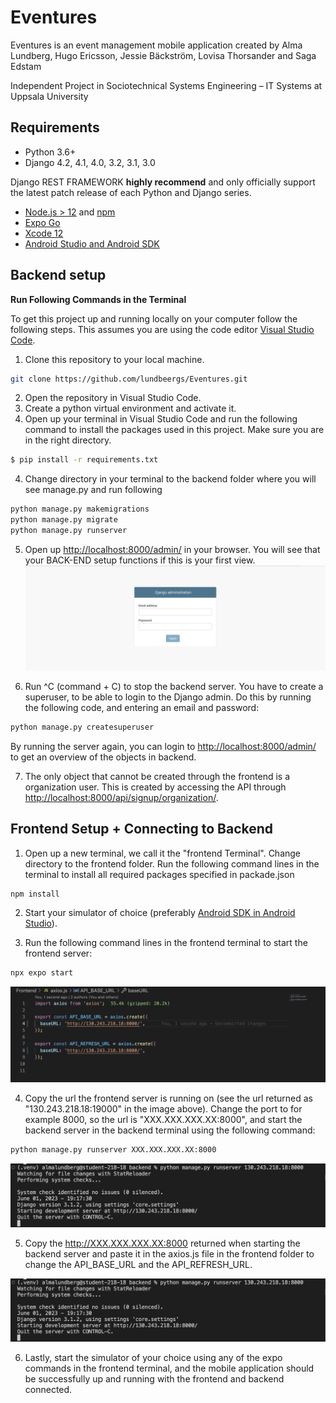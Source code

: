# Eventures
Eventures is an event management mobile application created by Alma Lundberg, Hugo Ericsson, Jessie Bäckström, Lovisa Thorsander and Saga Edstam

Independent Project in Sociotechnical Systems Engineering – IT Systems at Uppsala University

## Requirements

* Python 3.6+
* Django 4.2, 4.1, 4.0, 3.2, 3.1, 3.0

Django REST FRAMEWORK **highly recommend** and only officially support the latest patch release of each Python and Django series.

* [Node.js > 12](https://nodejs.org) and [npm](https://docs.npmjs.com/downloading-and-installing-node-js-and-npm)
* [Expo Go](https://reactnative.dev/docs/environment-setup)
* [Xcode 12](https://developer.apple.com/xcode)
* [Android Studio and Android SDK](https://developer.android.com/studio)

## Backend setup

**Run Following Commands in the Terminal**  

To get this project up and running locally on your computer follow the following steps. This assumes you are using the code editor [Visual Studio Code](https://code.visualstudio.com).

1. Clone this repository to your local machine.

```bash
git clone https://github.com/lundbeergs/Eventures.git
```
2. Open the repository in Visual Studio Code.
3. Create a python virtual environment and activate it.
4. Open up your terminal in Visual Studio Code and run the following command to install the packages used in this project. Make sure you are in the right directory.

```bash
$ pip install -r requirements.txt
```
4. Change directory in your terminal to the backend folder where you will see manage.py and run following

```bash
python manage.py makemigrations
python manage.py migrate
python manage.py runserver
```
5. Open up <http://localhost:8000/admin/> in your browser. You will see that your BACK-END setup functions if this is your first view.
![Backend runserver](/assets/success-runserver.png)

6. Run ^C (command + C) to stop the backend server. You have to create a superuser, to be able to login to the Django admin. Do this by running the following code, and entering an email and password:

```bash
python manage.py createsuperuser
```
By running the server again, you can login to <http://localhost:8000/admin/> to get an overview of the objects in backend. 

7. The only object that cannot be created through the frontend is a organization user. This is created by accessing the API through <http://localhost:8000/api/signup/organization/>.

## Frontend Setup + Connecting to Backend

1. Open up a new terminal, we call it the "frontend Terminal". Change directory to the frontend folder. Run the following command lines in the terminal to install all required packages specified in packade.json 

```bash
npm install
```

2. Start your simulator of choice (preferably [Android SDK in Android Studio](https://developer.android.com/studio)). 

3. Run the following command lines in the frontend terminal to start the frontend server:

```bash
npx expo start
```

![Frontend server running](/assets/Axios.png)

4. Copy the url the frontend server is running on (see the url returned as "130.243.218.18:19000" in the image above). Change the port to for example 8000, so the url is "XXX.XXX.XXX.XX:8000", and start the backend server in the backend terminal using the following command:


```bash
python manage.py runserver XXX.XXX.XXX.XX:8000
```

![Backend server running](/assets/python-runserver.png)

5. Copy the http://XXX.XXX.XXX.XX:8000 returned when starting the backend server and paste it in the axios.js file in the frontend folder to change the API_BASE_URL and the API_REFRESH_URL. 

![Axios url](/assets/python-runserver.png)

6. Lastly, start the simulator of your choice using any of the expo commands in the frontend terminal, and the mobile application should be successfully up and running with the frontend and backend connected.